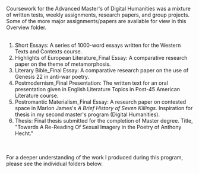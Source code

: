 Coursework for the Advanced Master's of Digital Humanities was a mixture of written tests, weekly assignments, research papers, and group projects. Some of the more major assignments/papers are available for view in this Overview folder.
<br>
<br>
1. Short Essays: A series of 1000-word essays written for the Western Texts and Contexts course. <br>
2. Highlights of European Literature_Final Essay: A comparative research paper on the theme of metamorphosis.<br>
3. Literary Bible_Final Essay: A comparative research paper on the use of Genesis 22 in anti-war poetry.
4. Postmodernism_Final Presentation: The written text for an oral presentation given in English Literature Topics in Post-45 American Literature course. <br>
5. Postromantic Materialism_Final Essay: A research paper on contested space in Marlon James's _A Brief History of Seven Killings_. Inspiration for thesis in my second master's program (Digital Humanities).<br>
6. Thesis: Final thesis submitted for the completion of Master degree. Title, "Towards A  Re-Reading Of Sexual Imagery in the Poetry of Anthony Hecht."
<br>
<br>
For a deeper understanding of the work I produced during this program, please see the individual folders below.
